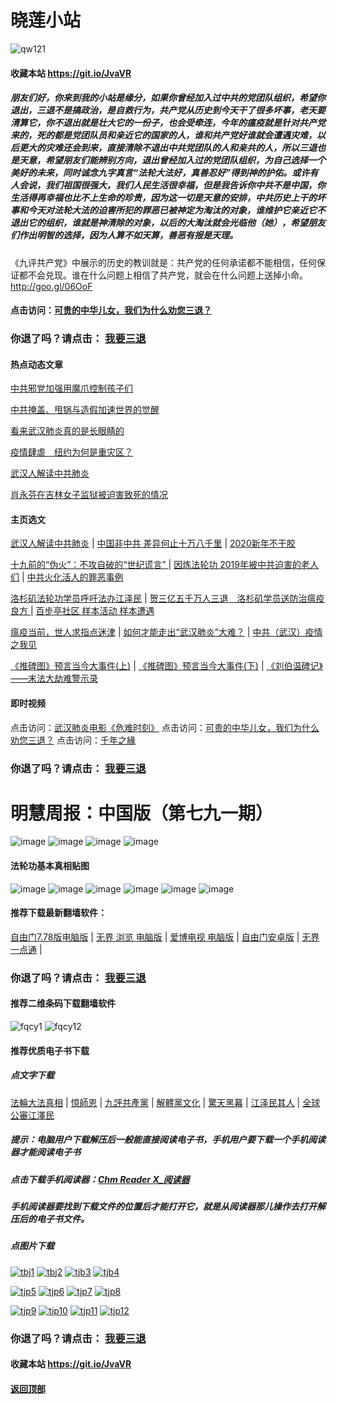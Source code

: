 # 晓莲小站

![qw121](https://user-images.githubusercontent.com/61768866/76094515-ba965380-5ffd-11ea-942f-517e4300e7d1.png)

#### 收藏本站 https://git.io/JvaVR

##### 朋友们好，你来到我的小站是缘分，如果你曾经加入过中共的党团队组织，希望你退出，三退不是搞政治，是自救行为，共产党从历史到今天干了很多坏事，老天要清算它，你不退出就是壮大它的一份子，也会受牵连，今年的瘟疫就是针对共产党来的，死的都是党团队员和亲近它的国家的人，谁和共产党好谁就会遭遇灾难，以后更大的灾难还会到来，直接清除不退出中共党团队的人和亲共的人，所以三退也是天意，希望朋友们能辨别方向，退出曾经加入过的党团队组织，为自己选择一个美好的未来，同时诚念九字真言“法轮大法好，真善忍好”得到神的护佑。或许有人会说，我们祖国很强大，我们人民生活很幸福，但是我告诉你中共不是中国，你生活得再幸福也比不上生命的珍贵，因为这一切是天意的安排，中共历史上干的坏事和今天对法轮大法的迫害所犯的罪恶已被神定为淘汰的对象，谁维护它亲近它不退出它的组织，谁就是神清除的对象，以后的大淘汰就会光临他（她），希望朋友们作出明智的选择，因为人算不如天算，善恶有报是天理。

《九评共产党》中展示的历史的教训就是：共产党的任何承诺都不能相信，任何保证都不会兑现。谁在什么问题上相信了共产党，就会在什么问题上送掉小命。 http://goo.gl/06OoF

#### 点击访问：[可贵的中华儿女，我们为什么劝您三退？](https://github.com/Hongyu91/cecjy/issues/236#issue-593773455)

### 你退了吗？请点击： [我要三退](https://github.com/Hongyu91/cecjy/issues/237#issue-593775238)

#### 热点动态文章

[中共邪党加强用魔爪控制孩子们](https://github.com/Hongyu91/cecjy/issues/243#issue-594311777)

[中共掩盖、甩锅与造假加速世界的觉醒](https://github.com/Hongyu91/cecjy/issues/241#issue-594308759)

[看来武汉肺炎真的是长眼睛的](https://github.com/Hongyu91/cecjy/issues/232#issue-593769062)

[疫情肆虐　纽约为何是重灾区？](https://github.com/Hongyu91/cecjy/issues/234#issue-593771651)

[武汉人解读中共肺炎](https://github.com/Hongyu91/cecjy/issues/223#issue-593180220)

[肖永芬在吉林女子监狱被迫害致死的情况](https://github.com/Hongyu91/cecjy/issues/224#issue-593182016)

#### 主页选文

[武汉人解读中共肺炎](https://github.com/Hongyu91/cecjy/issues/223#issue-593180220) |
[中国非中共 差异何止十万八千里](https://github.com/Hongyu91/cecjy/issues/148#issue-585672123) |
[2020新年不干胶](https://github.com/Hongyu91/cecjy/issues/3#issue-575143199)

[十九前的“伪火”：不攻自破的“世纪谎言” ](https://github.com/Hongyu91/cecjy/issues/8#issue-575166952) |
[因炼法轮功 2019年被中共迫害的老人们](https://github.com/Hongyu91/cecjy/issues/6#issue-575160898) |
[中共火化活人的罪恶事例](https://github.com/Hongyu91/cecjy/issues/7#issue-575164500)

[洛杉矶法轮功学员呼吁法办江泽民](https://github.com/Hongyu91/cecjy/issues/99#issue-581571478) |
[贺三亿五千万人三退　洛杉矶学员送防治瘟疫良方 ](https://github.com/Hongyu91/cecjy/issues/16#issue-575196004) |
[百步亭社区 样本活动 样本遭遇](https://github.com/Hongyu91/cecjy/issues/15#issue-575188950)

[瘟疫当前，世人求指点迷津](https://github.com/Hongyu91/cecjy/issues/13#issue-575176580) |
[如何才能走出“武汉肺炎”大难？](https://github.com/Hongyu91/cecjy/issues/14#issue-575181554) |
[中共（武汉）疫情之我见](https://github.com/Hongyu91/cecjy/issues/221#issue-592485573)

[《推碑图》预言当今大事件(上)](https://github.com/Hongyu91/cecjy/issues/11#issue-575171523) |
[《推碑图》预言当今大事件(下)](https://github.com/Hongyu91/cecjy/issues/10#issue-575170294) |
[《刘伯温碑记》――末法大劫难警示录](https://github.com/Hongyu91/cecjy/issues/9#issue-575168726)

#### 即时视频

点击访问：[武汉肺炎电影《危难时刻》](https://github.com/Hongyu91/cecjy/issues/233#issue-593770842)
点击访问：[可贵的中华儿女，我们为什么劝您三退？](https://github.com/Hongyu91/cecjy/issues/236#issue-593773455)
点击访问：[千年之緣](https://github.com/Hongyu91/cecjy/issues/231#issue-593724077)

### 你退了吗？请点击： [我要三退](https://github.com/Hongyu91/cecjy/issues/237#issue-593775238)

# 明慧周报：中国版（第七九一期）

![image](https://user-images.githubusercontent.com/61768866/78334755-e980f480-75be-11ea-9c64-14d5243d0218.png)
![image](https://user-images.githubusercontent.com/61768866/78334798-f998d400-75be-11ea-95ba-ba002b5b506c.png)
![image](https://user-images.githubusercontent.com/61768866/78334831-0a494a00-75bf-11ea-85da-6103d54920ba.png)
![image](https://user-images.githubusercontent.com/61768866/78334862-17fecf80-75bf-11ea-8b4c-e68ca68b7d88.png)

#### 法轮功基本真相贴图
 
![image](https://user-images.githubusercontent.com/61768866/75843311-d6d39e00-5e0d-11ea-97ce-91d578dc452d.png)
![image](https://user-images.githubusercontent.com/61768866/75843362-ef43b880-5e0d-11ea-8783-74f0aed401da.png)
![image](https://user-images.githubusercontent.com/61768866/75843414-0d111d80-5e0e-11ea-9db8-038a2499ce61.png)
![image](https://user-images.githubusercontent.com/61768866/75843455-2a45ec00-5e0e-11ea-9776-bc56579dba9a.png)
![image](https://user-images.githubusercontent.com/61768866/75843491-40ec4300-5e0e-11ea-8eb5-54ba558b79a8.png)
![image](https://user-images.githubusercontent.com/61768866/75843547-5c574e00-5e0e-11ea-8552-45cee240c791.png)

#### 推荐下载最新翻墙软件：

[自由门7.78版电脑版](https://github.com/Hongyu91/cecjy/files/4353481/fg778r.zip) |
[无界 浏览 电脑版](https://github.com/Hongyu91/cecjy/files/4312303/u1902.zip) | 
[爱博电视 电脑版](https://github.com/Hongyu91/cecjy/files/4312292/iPPOTV.zip) |
[自由门安卓版](https://github.com/Hongyu91/cecjy/files/4315538/fgma.zip) |
[无界一点通](https://github.com/Hongyu91/cecjy/files/4367851/um.zip) |

### 你退了吗？请点击： [我要三退](https://github.com/Hongyu91/cecjy/issues/237#issue-593775238)

#### 推荐二维条码下载翻墙软件

![fqcy1](https://user-images.githubusercontent.com/61768866/76378242-f0359680-6387-11ea-9b4b-1523e516dc17.png) 
![fqcy12](https://user-images.githubusercontent.com/61768866/76378266-fb88c200-6387-11ea-908a-6a87a1f7d387.png)

#### 推荐优质电子书下载

##### 点文字下载

[法輪大法真相](https://github.com/Hongyu91/cecjy/files/4318121/default.zip) |
[憶師恩](https://github.com/Hongyu91/cecjy/files/4318160/default.zip) |
[九評共產黨](https://github.com/Hongyu91/cecjy/files/4318129/default.zip) |
[解體黨文化](https://github.com/Hongyu91/cecjy/files/4318136/default.zip) |
[驚天黑幕](https://github.com/Hongyu91/cecjy/files/4318143/default.zip) |
[江泽民其人](https://github.com/Hongyu91/cecjy/files/4318148/default.zip) |
[全球公審江澤民](https://github.com/Hongyu91/cecjy/files/4318152/default.zip)

##### 提示：电脑用户下载解压后一般能直接阅读电子书，手机用户要下载一个手机阅读器才能阅读电子书

##### 点击下载手机阅读器：[Chm Reader X_阅读器](https://github.com/Hongyu91/cecjy/files/4318231/Chm.Reader.X_.com.zip)

##### 手机阅读器要找到下载文件的位置后才能打开它，就是从阅读器那儿操作去打开解压后的电子书文件。

##### 点图片下载

[![tbj1](https://user-images.githubusercontent.com/61768866/76383943-722dbb80-6398-11ea-8a40-50443e8441ae.png)](https://github.com/Hongyu91/cecjy/files/4316018/default.zip)
[![tbj2](https://user-images.githubusercontent.com/61768866/76384391-a9509c80-6399-11ea-96d4-188ebc58a8df.png)](https://github.com/Hongyu91/cecjy/files/4316120/default.zip)
[![tjb3](https://user-images.githubusercontent.com/61768866/76384662-85da2180-639a-11ea-9399-38ecc02667c3.png)](https://github.com/Hongyu91/cecjy/files/4316148/default.zip)
[![tjb4](https://user-images.githubusercontent.com/61768866/76384988-76a7a380-639b-11ea-877c-5972040fa56f.png)](https://github.com/Hongyu91/cecjy/files/4316165/default.zip)

[![tjp5](https://user-images.githubusercontent.com/61768866/76385451-a3a88600-639c-11ea-9226-034e2d235c6f.png)](https://github.com/Hongyu91/cecjy/files/4316204/default.zip)
[![tjp6](https://user-images.githubusercontent.com/61768866/76385875-dbfc9400-639d-11ea-9d31-4f1e3de363f8.png)](https://github.com/Hongyu91/cecjy/files/4316214/default.zip)
[![tjp7](https://user-images.githubusercontent.com/61768866/76386619-e0c24780-639f-11ea-906f-27135a7c2a60.png)](https://github.com/Hongyu91/cecjy/files/4316271/default.zip)
[![tjp8](https://user-images.githubusercontent.com/61768866/76386876-82499900-63a0-11ea-9610-62adc3ff7b14.png)](https://github.com/Hongyu91/cecjy/files/4316280/default.zip)

[![tjp9](https://user-images.githubusercontent.com/61768866/76387603-49aabf00-63a2-11ea-82e0-9a3c777ccc03.png)](https://github.com/Hongyu91/cecjy/files/4316308/default.zip)
[![tip10](https://user-images.githubusercontent.com/61768866/76387981-fc7b1d00-63a2-11ea-8808-b97bd26ebe42.png)](https://github.com/Hongyu91/cecjy/files/4316323/default.zip)
[![tjp11](https://user-images.githubusercontent.com/61768866/76388286-bb373d00-63a3-11ea-9d08-d0616c87a5ee.png)](https://github.com/Hongyu91/cecjy/files/4316342/default.zip)
[![tjp12](https://user-images.githubusercontent.com/61768866/76388709-b030dc80-63a4-11ea-8a52-683d9a546140.png)](https://github.com/Hongyu91/cecjy/files/4316363/default.zip)

### 你退了吗？请点击： [我要三退](https://github.com/Hongyu91/cecjy/issues/237#issue-593775238)

#### 收藏本站 https://git.io/JvaVR  

#### [返回顶部](https://github.com/Hongyu91/cecjy)
